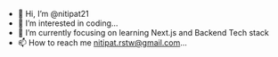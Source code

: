 - 👋 Hi, I’m @nitipat21
- 👀 I’m interested in coding...
- 🌱 I’m currently focusing on learning Next.js and Backend Tech stack
- 📫 How to reach me nitipat.rstw@gmail.com...

<!---
nitipat21/nitipat21 is a ✨ special ✨ repository because its `README.md` (this file) appears on your GitHub profile.
You can click the Preview link to take a look at your changes.
--->
